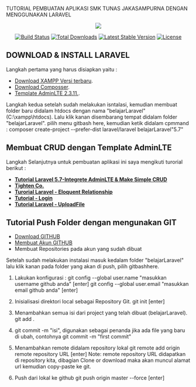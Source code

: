 TUTORIAL PEMBUATAN APLIKASI SMK TUNAS JAKASAMPURNA DENGAN MENGGUNAKAN LARAVEL
 
<p align="center"><img src="https://laravel.com/assets/img/components/logo-laravel.svg"></p>

<p align="center">
<a href="https://travis-ci.org/laravel/framework"><img src="https://travis-ci.org/laravel/framework.svg" alt="Build Status"></a>
<a href="https://packagist.org/packages/laravel/framework"><img src="https://poser.pugx.org/laravel/framework/d/total.svg" alt="Total Downloads"></a>
<a href="https://packagist.org/packages/laravel/framework"><img src="https://poser.pugx.org/laravel/framework/v/stable.svg" alt="Latest Stable Version"></a>
<a href="https://packagist.org/packages/laravel/framework"><img src="https://poser.pugx.org/laravel/framework/license.svg" alt="License"></a>
</p>

## DOWNLOAD & INSTALL LARAVEL

Langkah pertama yang harus disiapkan yaitu : 

- [Download XAMPP Versi terbaru](https://www.apachefriends.org/download.html).
- [Download Composser](https://getcomposer.org/Composer-Setup.exe).
- [Template AdminLTE 2.3.11.](https://codeload.github.com/almasaeed2010/AdminLTE/zip/v2.3.11).

Langkah kedua setelah sudah melakukan isntalasi, kemudian membuat folder baru didalam htdocs dengan nama "belajarLaravel" (C:\xampp\htdocs). Lalu klik kanan disembarang tempat didalam folder "belajarLaravel".
pilih menu gitbash here, kemudian ketik didalam cpmmand : composer create-project --prefer-dist laravel/laravel belajarLaravel"5.7"


## Membuat CRUD dengan Template AdminLTE

Langkah Selanjutnya untuk pembuatan aplikasi ini saya mengikuti turorial berikut : 

- **[Tutorial Laravel 5.7-Integrete AdminLTE & Make Simple CRUD](https://drive.google.com/file/d/1AmexPu9OEQEz1cHfvVOHHIx3-47ml-Jm/view)**
- **[Tighten Co.](https://tighten.co)**
- **[Turorial Laravel - Eloquent Relationship](https://drive.google.com/file/d/1WpHAgdv4zVrgA-nV1u64Mbl31C65LyVC/view)**
- **[Tutorial - Login](https://drive.google.com/file/d/1WpHAgdv4zVrgA-nV1u64Mbl31C65LyVC/view)**
- **[Tutorial Laravel - UploadFile](https://drive.google.com/file/d/1-qb34ta4QJFzmekmiUAK84CzW6Cy7IXR/view)**

## Tutorial Push Folder dengan mengunakan GIT
- [Download GITHUB](https://git-scm.com/)
- [Membuat Akun GITHUB](https://github.com/)
- Membuat Repositories pada akun yang sudah dibuat

Setelah sudah melakukan instalasi masuk kedalam folder "belajarLaravel" lalu klik kanan pada folder yang akan di push, pilih gitbashhere.

1. Lakukan konfigurasi :
git config --global user.name "masukkan username github anda" [enter]
git config --global user.email "masukkan email github anda" [enter]

2. Inisialisasi direktori local sebagai Repository Git.
git init [enter]

3. Menambahkan semua isi dari project yang telah dibuat (belajarLaravel).
git add .

4. git commit -m "isi", digunakan sebagai penanda jika ada file yang baru di ubah, contohnya
git commit -m "first commit"

5. Menambahkan remote didalam repository lokal
git remote add origin remote repository URL [enter]
Note: remote repository URL didapatkan di repository kita,
dibagian Clone or download maka akan muncul alamat url kemudian copy-paste ke git.

6. Push dari lokal ke github
git push origin master --force [enter]
